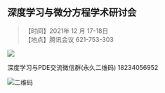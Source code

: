 ## 深度学习与微分方程学术研讨会

>【时间】2021年 12 月 17-18日\
>【地点】腾讯会议 621-753-303

![](https://user-images.githubusercontent.com/95953452/146124366-dd3be494-43c3-4c51-8332-9a216edb7723.png)

深度学习与PDE交流微信群(永久二维码) 18234056952

![二维码](https://user-images.githubusercontent.com/95953452/146115833-85726517-a1af-4679-9443-ca6a12803a2e.jpg)
